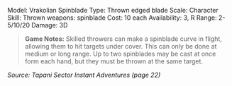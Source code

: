 Model: Vrakolian Spinblade
Type: Thrown edged blade
Scale: Character
Skill: Thrown weapons: spinblade
Cost: 10 each
Availability: 3, R
Range: 2-5/10/20
Damage: 3D

> **Game Notes:** 
> Skilled throwers can make a spinblade curve in flight, allowing them to hit targets under cover. This can only be done at medium or long range. Up to two spinblades may be cast at once form each hand, but they must be thrown at the same target.

*Source: Tapani Sector Instant Adventures (page 22)*